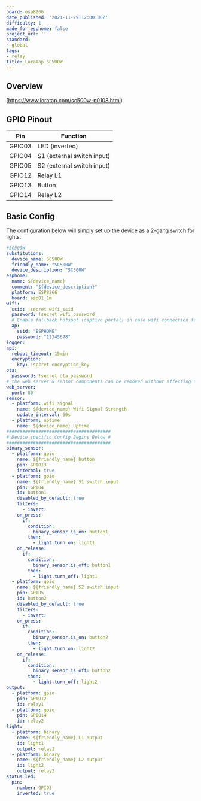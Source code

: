 ```yaml
---
board: esp8266
date_published: '2021-11-29T12:00:00Z'
difficulty: 1
made_for_esphome: false
project_url: ''
standard:
- global
tags:
- relay
title: LoraTap SC500W
---
```


## Overview

[https://www.loratap.com/sc500w-p0108.html)

## GPIO Pinout

| Pin    | Function                   |
| ------ | -------------------------- |
| GPIO03 | LED (inverted)             |
| GPIO04 | S1 (external switch input) |
| GPIO05 | S2 (external switch input) |
| GPIO12 | Relay L1                   |
| GPIO13 | Button                     |
| GPIO14 | Relay L2                   |

## Basic Config

The configuration below will simply set up the device as a 2-gang switch for lights.
```yaml
#SC500W
substitutions:
  device_name: SC500W
  friendly_name: "SC500W"
  device_description: "SC500W"
esphome:
  name: ${device_name}
  comment: "${device_description}"
  platform: ESP8266
  board: esp01_1m
wifi:
  ssid: !secret wifi_ssid
  password: !secret wifi_password
  # Enable fallback hotspot (captive portal) in case wifi connection fails
  ap:
    ssid: "ESPHOME"
    password: "12345678"
logger:
api:
  reboot_timeout: 15min
  encryption:
    key: !secret encryption_key
ota:
  password: !secret ota_password
# the web_server & sensor components can be removed without affecting core functionaility.
web_server:
  port: 80
sensor:
  - platform: wifi_signal
    name: ${device_name} Wifi Signal Strength
    update_interval: 60s
  - platform: uptime
    name: ${device_name} Uptime
#######################################
# Device specific Config Begins Below #
#######################################
binary_sensor:
  - platform: gpio
    name: ${friendly_name} button
    pin: GPIO13
    internal: true
  - platform: gpio
    name: ${friendly_name} S1 switch input
    pin: GPIO4
    id: button1
    disabled_by_default: true
    filters:
      - invert:
    on_press:
      if:
        condition:
          binary_sensor.is_on: button1
        then:
          - light.turn_on: light1
    on_release:
      if:
        condition:
          binary_sensor.is_off: button1
        then:
          - light.turn_off: light1
  - platform: gpio
    name: ${friendly_name} S2 switch input
    pin: GPIO5
    id: button2
    disabled_by_default: true
    filters:
      - invert:
    on_press:
      if:
        condition:
          binary_sensor.is_on: button2
        then:
          - light.turn_on: light2
    on_release:
      if:
        condition:
          binary_sensor.is_off: button2
        then:
          - light.turn_off: light2
output:
  - platform: gpio
    pin: GPIO12
    id: relay1
  - platform: gpio
    pin: GPIO14
    id: relay2
light:
  - platform: binary
    name: ${friendly_name} L1 output
    id: light1
    output: relay1
  - platform: binary
    name: ${friendly_name} L2 output
    id: light2
    output: relay2
status_led:
  pin:
    number: GPIO3
    inverted: true
```